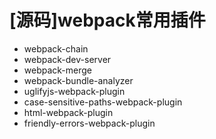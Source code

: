 # [源码]webpack常用插件

- webpack-chain
- webpack-dev-server
- webpack-merge
- webpack-bundle-analyzer
- uglifyjs-webpack-plugin
- case-sensitive-paths-webpack-plugin
- html-webpack-plugin
- friendly-errors-webpack-plugin